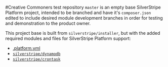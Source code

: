 #Creative Commoners test repository
`master` is an empty base SilverStripe Platform project, intended to be branched
and have it's `composer.json` edited to include desired module development
branches in order for testing and demonstration to the product owner.

This project base is built from `silverstripe/installer`, but with the added
required modules and files for SilverStripe Platform support:

 - [.platform.yml](http://docs.platform.silverstripe.com/development/platform-yml-file/)
 - [`silverstripe/dynamodb`](https://github.com/silverstripe/silverstripe-dynamodb)
 - [`silverstripe/crontask`](https://github.com/silverstripe/silverstripe-crontask)

